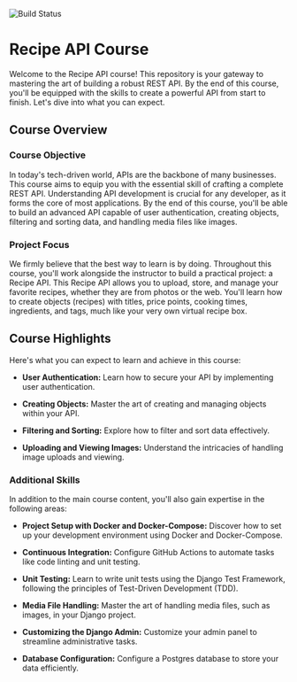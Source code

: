![Build Status](https://github.com/LewisDamy/recipe-app-api/actions/workflows/checks.yml/badge.svg)

# Recipe API Course

Welcome to the Recipe API course! This repository is your gateway to mastering the art of building a robust REST API. By the end of this course, you'll be equipped with the skills to create a powerful API from start to finish. Let's dive into what you can expect.

## Course Overview

### Course Objective

In today's tech-driven world, APIs are the backbone of many businesses. This course aims to equip you with the essential skill of crafting a complete REST API. Understanding API development is crucial for any developer, as it forms the core of most applications. By the end of this course, you'll be able to build an advanced API capable of user authentication, creating objects, filtering and sorting data, and handling media files like images.

### Project Focus

We firmly believe that the best way to learn is by doing. Throughout this course, you'll work alongside the instructor to build a practical project: a Recipe API. This Recipe API allows you to upload, store, and manage your favorite recipes, whether they are from photos or the web. You'll learn how to create objects (recipes) with titles, price points, cooking times, ingredients, and tags, much like your very own virtual recipe box.

## Course Highlights

Here's what you can expect to learn and achieve in this course:

- **User Authentication:** Learn how to secure your API by implementing user authentication.

- **Creating Objects:** Master the art of creating and managing objects within your API.

- **Filtering and Sorting:** Explore how to filter and sort data effectively.

- **Uploading and Viewing Images:** Understand the intricacies of handling image uploads and viewing.

### Additional Skills

In addition to the main course content, you'll also gain expertise in the following areas:

- **Project Setup with Docker and Docker-Compose:** Discover how to set up your development environment using Docker and Docker-Compose.

- **Continuous Integration:** Configure GitHub Actions to automate tasks like code linting and unit testing.

- **Unit Testing:** Learn to write unit tests using the Django Test Framework, following the principles of Test-Driven Development (TDD).

- **Media File Handling:** Master the art of handling media files, such as images, in your Django project.

- **Customizing the Django Admin:** Customize your admin panel to streamline administrative tasks.

- **Database Configuration:** Configure a Postgres database to store your data efficiently.
